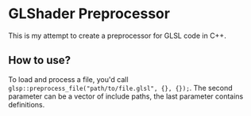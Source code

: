 # GLShader Preprocessor

This is my attempt to create a preprocessor for GLSL code in C++.

## How to use?
To load and process a file, you'd call `glsp::preprocess_file("path/to/file.glsl", {}, {});`. The second parameter can be a vector of include paths, the last parameter contains definitions.